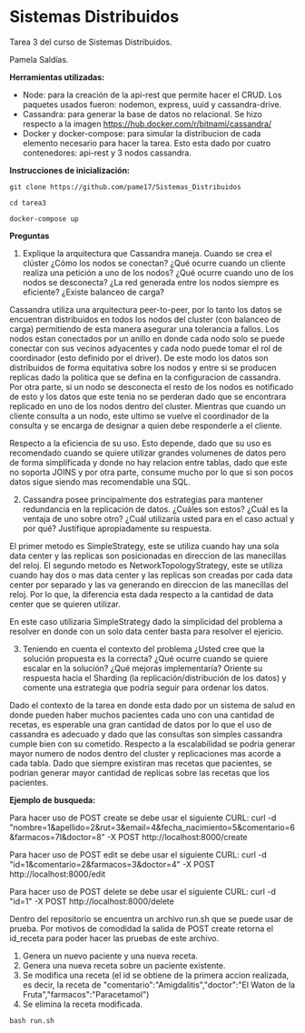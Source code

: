 # Sistemas Distribuidos

Tarea 3 del curso de Sistemas Distribuidos.

Pamela Saldías.

**Herramientas utilizadas:**
- Node: para la creación de la api-rest que permite hacer el CRUD. Los paquetes usados fueron: nodemon, express, uuid y cassandra-drive.
- Cassandra: para generar la base de datos no relacional. Se hizo respecto a la imagen https://hub.docker.com/r/bitnami/cassandra/
- Docker y docker-compose: para simular la distribucion de cada elemento necesario para hacer la tarea. Esto esta dado por cuatro contenedores: api-rest y 3 nodos cassandra.

**Instrucciones de inicialización:**

```
git clone https://github.com/pame17/Sistemas_Distribuidos

cd tarea3

docker-compose up
```

**Preguntas**
1. Explique la arquitectura que Cassandra maneja. Cuando se crea el clúster ¿Cómo los nodos se conectan? ¿Qué ocurre cuando un cliente realiza una petición a uno de los nodos? ¿Qué ocurre cuando uno de los nodos se desconecta? ¿La red generada entre los nodos siempre es eficiente? ¿Existe balanceo de carga?

Cassandra utiliza una arquitectura peer-to-peer, por lo tanto los datos se encuentran distribuidos en todos los nodos del cluster (con balanceo de carga) permitiendo de esta manera asegurar una tolerancia a fallos. Los nodos estan conectados por un anillo en donde cada nodo solo se puede conectar con sus vecinos adyacentes y cada nodo puede tomar el rol de coordinador (esto definido por el driver). De este modo los datos son distribuidos de forma equitativa sobre los nodos y entre si se producen replicas dado la politica que se defina en la configuracion de cassandra. Por otra parte, si un nodo se desconecta el resto de los nodos es notificado de esto y los datos que este tenia no se perderan dado que se encontrara replicado en uno de los nodos dentro del cluster. Mientras que cuando un cliente consulta a un nodo, este ultimo se vuelve el coordinador de la consulta y se encarga de designar a quien debe responderle a el cliente.

Respecto a la eficiencia de su uso. Esto depende, dado que su uso es recomendado cuando se quiere utilizar grandes volumenes de datos pero de forma simplificada y donde no hay relacion entre tablas, dado que este no soporta JOINS y por otra parte, consume mucho por lo que si son pocos datos sigue siendo mas recomendable una SQL.

2. Cassandra posee principalmente dos estrategias para mantener redundancia en la replicación de datos. ¿Cuáles son estos? ¿Cuál es la ventaja de uno sobre otro? ¿Cuál utilizaría usted para en el caso actual y por qué? Justifique apropiadamente su respuesta.

El primer metodo es SimpleStrategy, este se utiliza cuando hay una sola data center y las replicas son posicionadas en direccion de las manecillas del reloj. El segundo metodo es NetworkTopologyStrategy, este se utiliza cuando hay dos o mas data center y las replicas son creadas por cada data center por separado y las va generando en direccion de las manecillas del reloj. Por lo que, la diferencia esta dada respecto a la cantidad de data center que se quieren utilizar.

En este caso utilizaria SimpleStrategy dado la simplicidad del problema a resolver en donde con un solo data center basta para resolver el ejericio.

3. Teniendo en cuenta el contexto del problema ¿Usted cree que la solución propuesta es la correcta? ¿Qué ocurre cuando se quiere escalar en la solución? ¿Qué mejoras implementaría? Oriente su respuesta hacia el Sharding (la replicación/distribución de los datos) y comente una estrategia que podría seguir para ordenar los datos.

Dado el contexto de la tarea en donde esta dado por un sistema de salud en donde pueden haber muchos pacientes cada uno con una cantidad de recetas, es esperable una gran cantidad de datos por lo que el uso de cassandra es adecuado y dado que las consultas son simples cassandra cumple bien con su cometido. Respecto a la escalabilidad se podria generar mayor numero de nodos dentro del cluster y replicaciones mas acorde a cada tabla. Dado que siempre existiran mas recetas que pacientes, se podrian generar mayor cantidad de replicas sobre las recetas que los pacientes.

**Ejemplo de busqueda:**

Para hacer uso de POST create se debe usar el siguiente CURL: curl -d "nombre=1&apellido=2&rut=3&email=4&fecha_nacimiento=5&comentario=6&farmacos=7l&doctor=8" -X POST http://localhost:8000/create

Para hacer uso de POST edit se debe usar el siguiente CURL: curl -d "id=1&comentario=2&farmacos=3&doctor=4" -X POST http://localhost:8000/edit

Para hacer uso de POST delete se debe usar el siguiente CURL: curl -d "id=1" -X POST http://localhost:8000/delete

Dentro del repositorio se encuentra un archivo run.sh que se puede usar de prueba. Por motivos de comodidad la salida de POST create retorna el id_receta para poder hacer las pruebas de este archivo.

1. Genera un nuevo paciente y una nueva receta.
2. Genera una nueva receta sobre un paciente existente.
3. Se modifica una receta (el id se obtiene de la primera accion realizada, es decir, la receta de "comentario":"Amigdalitis","doctor":"El Waton de la Fruta","farmacos":"Paracetamol")
4. Se elimina la receta modificada.
```
bash run.sh
```


